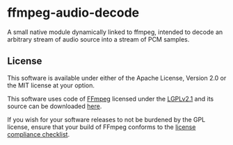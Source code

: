 # ffmpeg-audio-decode

A small native module dynamically linked to ffmpeg, intended to decode an arbitrary stream of audio source into a stream of PCM samples.

## License

This software is available under either of the Apache License, Version 2.0 or the MIT license at your option.

This software uses code of [FFmpeg][FFmpeg-home] licensed under the [LGPLv2.1][LGPLv2.1] and its source can be downloaded [here][FFmpeg-download].

If you wish for your software releases to not be burdened by the GPL license, ensure that your build of FFmpeg conforms to the [license compliance checklist][FFmpeg-checklist].

[FFmpeg-checklist]: https://www.ffmpeg.org/legal.html
[FFmpeg-download]: https://www.ffmpeg.org/download.html
[FFmpeg-home]: https://ffmpeg.org
[LGPLv2.1]: https://www.gnu.org/licenses/old-licenses/lgpl-2.1.en.html
